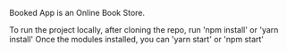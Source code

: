 Booked App is an Online Book Store.

To run the project locally, after cloning the repo, run 'npm install' or 'yarn install'
Once the modules installed, you can 'yarn start' or 'npm start'
